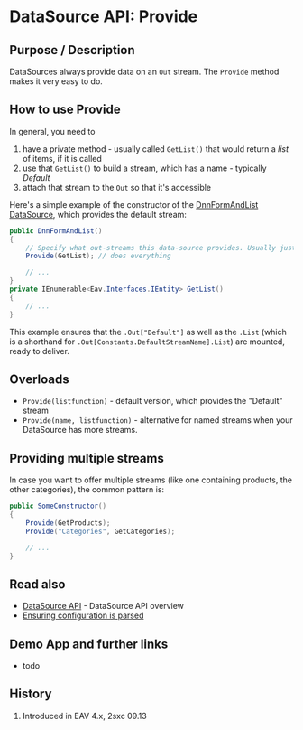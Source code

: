 # DataSource API: Provide

## Purpose / Description
DataSources always provide data on an `Out` stream. The `Provide` method makes it very easy to do. 

## How to use Provide
In general, you need to 
1. have a private method - usually called `GetList()` that would return a _list_ of items, if it is called
1. use that `GetList()` to build a stream, which has a name - typically _Default_
1. attach that stream to the `Out` so that it's accessible

Here's a simple example of the constructor of the [DnnFormAndList DataSource](https://github.com/2sic/dnn-datasource-form-and-list), which provides the default stream: 

```c#
public DnnFormAndList()
{
    // Specify what out-streams this data-source provides. Usually just one, called "Default"
    Provide(GetList); // does everything

    // ...
}
private IEnumerable<Eav.Interfaces.IEntity> GetList() 
{
    // ...
} 
```
This example ensures that the `.Out["Default"]` as well as the `.List` (which is a shorthand for `.Out[Constants.DefaultStreamName].List`) are mounted, ready to deliver.

## Overloads

* `Provide(listfunction)` - default version, which provides the "Default" stream
* `Provide(name, listfunction)` - alternative for named streams when your DataSource has more streams. 

## Providing multiple streams
In case you want to offer multiple streams (like one containing products, the other categories), the common pattern is:

```c#
public SomeConstructor()
{
    Provide(GetProducts);
    Provide("Categories", GetCategories);

    // ...
}
```



## Read also

* [DataSource API](dotnet-datasource-api) - DataSource API overview
* [Ensuring configuration is parsed](dotnet-datasource-api-ensureconfigurationisloaded)

## Demo App and further links

* todo

## History

1. Introduced in EAV 4.x, 2sxc 09.13
